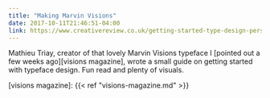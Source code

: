 ```yaml
---
title: "Making Marvin Visions"
date: 2017-10-11T21:46:51-04:00
link: https://www.creativereview.co.uk/getting-started-type-design-personal-journey/
---
```


Mathieu Triay, creator of that lovely Marvin Visions typeface I [pointed out a few weeks ago][visions magazine], wrote a small guide on getting started with typeface design. Fun read and plenty of visuals. 

[visions magazine]: {{< ref "visions-magazine.md" >}}